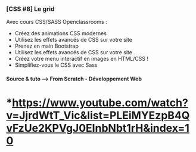 ### [CSS #8] Le grid

Avec cours CSS/SASS Openclassrooms :

- Créez des animations CSS modernes
- Utilisez les effets avancés de CSS sur votre site
- Prenez en main Bootstrap
- Utilisez les effets avancés de CSS sur votre site
- Créez votre menu interactif en images en HTML/CSS !
- Simplifiez-vous le CSS avec Sass

#### Source & tuto --> From Scratch - Développement Web

# \*https://www.youtube.com/watch?v=JjrdWtT_Vic&list=PLEiMYEzpB4QvFzUe2KPVgJ0EInbNbt1rH&index=10
